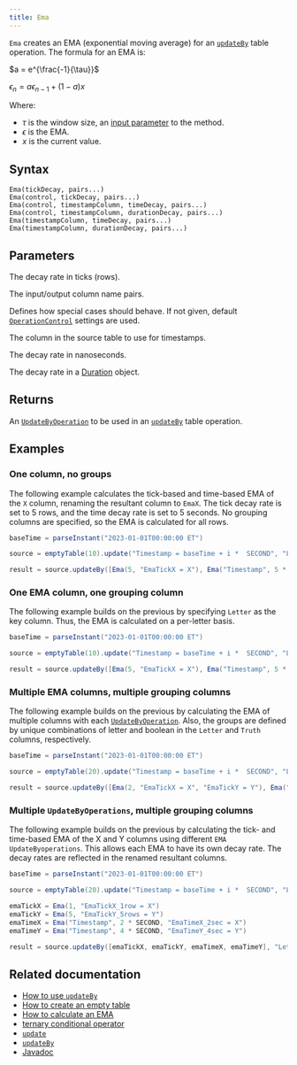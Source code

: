 ```yaml
---
title: Ema
---
```


`Ema` creates an EMA (exponential moving average) for an [`updateBy`](./updateBy.md) table operation. The formula for an EMA is:

$a = e^{\frac{-1}{\tau}}$

$\epsilon_{n} = a\epsilon_{n - 1} + (1 - a)x$

Where:

- $\tau$ is the window size, an [input parameter](#parameters) to the method.
- $\epsilon$ is the EMA.
- $x$ is the current value.

## Syntax

```
Ema(tickDecay, pairs...)
Ema(control, tickDecay, pairs...)
Ema(control, timestampColumn, timeDecay, pairs...)
Ema(control, timestampColumn, durationDecay, pairs...)
Ema(timestampColumn, timeDecay, pairs...)
Ema(timestampColumn, durationDecay, pairs...)
```

## Parameters

<ParamTable>
<Param name="tickDecay" type="long">

The decay rate in ticks (rows).

</Param>
<Param name="pairs" type="String...">

The input/output column name pairs.

</Param>
<Param name="control" type="OperationControl">

Defines how special cases should behave. If not given, default [`OperationControl`](./OperationControl.md) settings are used.

</Param>
<Param name="timestampColumn" type="String">

The column in the source table to use for timestamps.

</Param>
<Param name="timeDecay" type="long">

The decay rate in nanoseconds.

</Param>
<Param name="durationDecay" type="Duration">

The decay rate in a [Duration](https://docs.oracle.com/en/java/javase/17/docs/api/java.base/java/time/Duration.html) object.

</Param>
</ParamTable>

## Returns

An [`UpdateByOperation`](./updateBy.md#parameters) to be used in an [`updateBy`](./updateBy.md) table operation.

## Examples

### One column, no groups

The following example calculates the tick-based and time-based EMA of the `X` column, renaming the resultant column to `EmaX`. The tick decay rate is set to 5 rows, and the time decay rate is set to 5 seconds. No grouping columns are specified, so the EMA is calculated for all rows.

```groovy order=source,result
baseTime = parseInstant("2023-01-01T00:00:00 ET")

source = emptyTable(10).update("Timestamp = baseTime + i *  SECOND", "Letter = (i % 2 == 0) ? `A` : `B`", "X = i")

result = source.updateBy([Ema(5, "EmaTickX = X"), Ema("Timestamp", 5 * SECOND, "EmaTimeX = X")])
```

### One EMA column, one grouping column

The following example builds on the previous by specifying `Letter` as the key column. Thus, the EMA is calculated on a per-letter basis.

```groovy order=source,result
baseTime = parseInstant("2023-01-01T00:00:00 ET")

source = emptyTable(10).update("Timestamp = baseTime + i *  SECOND", "Letter = (i % 2 == 0) ? `A` : `B`", "X = i")

result = source.updateBy([Ema(5, "EmaTickX = X"), Ema("Timestamp", 5 * SECOND, "EmaTimeX = X")], "Letter")
```

### Multiple EMA columns, multiple grouping columns

The following example builds on the previous by calculating the EMA of multiple columns with each [`UpdateByOperation`](./updateBy.md#parameters). Also, the groups are defined by unique combinations of letter and boolean in the `Letter` and `Truth` columns, respectively.

```groovy order=source,result
baseTime = parseInstant("2023-01-01T00:00:00 ET")

source = emptyTable(20).update("Timestamp = baseTime + i *  SECOND", "Letter = (i % 2 == 0) ? `A` : `B`", "Truth = randomBool()", "X = i", "Y = randomInt(5, 10)")

result = source.updateBy([Ema(2, "EmaTickX = X", "EmaTickY = Y"), Ema("Timestamp", 3 * SECOND, "EmaTimeX = X", "EmaTimeY = Y")], "Letter", "Truth")
```

### Multiple `UpdateByOperations`, multiple grouping columns

The following example builds on the previous by calculating the tick- and time-based EMA of the X and Y columns using different `EMA` `UpdateByoperations`. This allows each EMA to have its own decay rate. The decay rates are reflected in the renamed resultant columns.

```groovy order=source,result
baseTime = parseInstant("2023-01-01T00:00:00 ET")

source = emptyTable(20).update("Timestamp = baseTime + i *  SECOND", "Letter = (i % 2 == 0) ? `A` : `B`", "Truth = randomBool()", "X = i", "Y = randomInt(5, 10)")

emaTickX = Ema(1, "EmaTickX_1row = X")
emaTickY = Ema(5, "EmaTickY_5rows = Y")
emaTimeX = Ema("Timestamp", 2 * SECOND, "EmaTimeX_2sec = X")
emaTimeY = Ema("Timestamp", 4 * SECOND, "EmaTimeY_4sec = Y")

result = source.updateBy([emaTickX, emaTickY, emaTimeX, emaTimeY], "Letter", "Truth")
```

## Related documentation

- [How to use `updateBy`](../../../how-to-guides/rolling-aggregations.md)
- [How to create an empty table](../../../how-to-guides/new-and-empty-table.md#emptytable)
- [How to calculate an EMA](../../../how-to-guides/rolling-aggregations.md#exponential-moving-aggregations)
- [ternary conditional operator](../../../how-to-guides/ternary-if-how-to.md)
- [`update`](../select/update.md)
- [`updateBy`](./updateBy.md)
- [Javadoc](https://deephaven.io/core/javadoc/io/deephaven/api/updateby/UpdateByOperation.html#Ema(double,java.lang.String...))
